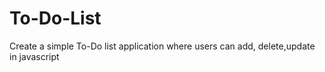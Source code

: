 # To-Do-List
Create a simple To-Do list application where users can add, delete,update in javascript
